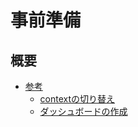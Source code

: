# 事前準備

## 概要

* [参考](https://qiita.com/Arturias/items/62499b961b5d7375f608)
    * [contextの切り替え](01)
    * [ダッシュボードの作成](02)
